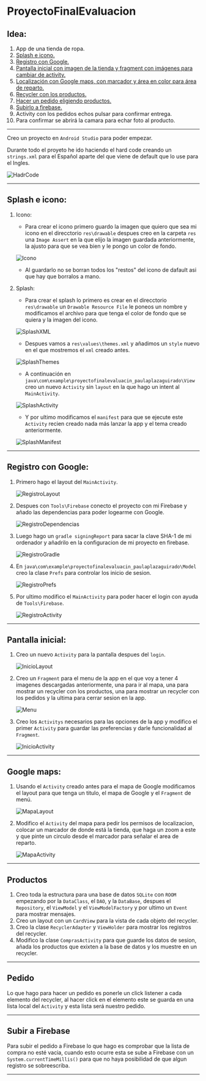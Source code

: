 # ProyectoFinalEvaluacion
Idea:
  -
1. App de una tienda de ropa.
2. [Splash e icono.](https://github.com/Paupg02/ProyectoFinalEvaluacion/edit/main/README.md#splash-e-icono)
3. [Registro con Google.](https://github.com/Paupg02/ProyectoFinalEvaluacion/edit/main/README.md#registro-con-google)
4. [Pantalla inicial con imagen de la tienda y fragment con imágenes para cambiar de activity.](https://github.com/Paupg02/ProyectoFinalEvaluacion/edit/main/README.md#pantalla-inicial)
5. [Localización con Google maps, con marcador y área en color para área de reparto.](https://github.com/Paupg02/ProyectoFinalEvaluacion/edit/main/README.md#google-maps)
6. [Recycler con los productos.](https://github.com/Paupg02/ProyectoFinalEvaluacion/edit/main/README.md#productos)
7. [Hacer un pedido eligiendo productos.](https://github.com/Paupg02/ProyectoFinalEvaluacion/edit/main/README.md#pedido)
8. [Subirlo a firebase.](https://github.com/Paupg02/ProyectoFinalEvaluacion/edit/main/README.md#subir-a-firebase)
9. Activity con los pedidos echos pulsar para confirmar entrega.
10. Para confirmar se abrirá la camara para echar foto al producto. 

***
Creo un proyecto en `Android Studio` para poder empezar.

Durante todo el proyeto he ido haciendo el hard code creando un `strings.xml` para el Español aparte del que viene de default que lo use para el Ingles.

![HadrCode](https://github.com/Paupg02/ProyectoFinalEvaluacion/blob/main/imagenes/HadrCode.png)
***
Splash e icono:
 -
 1. Icono: 
    - Para crear el icono primero guardo la imagen que quiero que sea mi icono en el direcctorio `res\drawable` despues creo en la carpeta `res` una `Image Assert` en la que elijo la imagen guardada anteriormente, la ajusto para que se vea bien y le pongo un color de fondo.
     
    ![Icono](https://github.com/Paupg02/ProyectoFinalEvaluacion/blob/main/imagenes/icono.png)

    - Al guardarlo no se borran todos los "restos" del icono de dafault asi que hay que borralos a mano.

 2. Splash:
    - Para crear el splash lo primero es crear en el direcctorio `res\drawable` un `Drawable Resource File` le poneos un nombre y modificamos el archivo para que tenga el color de fondo que se quiera y la imagen del icono.

    ![SplashXML](https://github.com/Paupg02/ProyectoFinalEvaluacion/blob/main/imagenes/SplashXML.png)
    
    - Despues vamos a `res\values\themes.xml` y añadimos un `style` nuevo en el que mostremos el `xml` creado antes.

    ![SplashThemes](https://github.com/Paupg02/ProyectoFinalEvaluacion/blob/main/imagenes/SplashThemes.png)

    -  A continuación en `java\com\example\proyectofinalevaluacin_paulaplazaguirado\View` creo un nuevo `Activity` sin `layout` en la que hago un intent al `MainActivity`.

    ![SplashActivity](https://github.com/Paupg02/ProyectoFinalEvaluacion/blob/main/imagenes/SplashActivity.png)

    -  Y por ultimo modificamos el `manifest` para que se ejecute este `Activity` recien creado nada más lanzar la app y el tema creado anteriormente.

    ![SplashManifest](https://github.com/Paupg02/ProyectoFinalEvaluacion/blob/main/imagenes/SplashManifest.png)
 
*** 
Registro con Google:
 -
  1. Primero hago el layout del `MainActivity`.
  
        ![RegistroLayout](https://github.com/Paupg02/ProyectoFinalEvaluacion/blob/main/imagenes/RegistroLayout.png)

  2. Despues con `Tools\Firebase` conecto el proyecto con mi Firebase y añado las dependencias para poder logearme con Google.

        ![RegistroDependencias](https://github.com/Paupg02/ProyectoFinalEvaluacion/blob/main/imagenes/RegistroDependencias.png)

  3. Luego hago un `gradle signingReport` para sacar la clave SHA-1 de mi ordenador y añadrilo en la configuracion de mi proyecto en firebase.

        ![RegistroGradle](https://github.com/Paupg02/ProyectoFinalEvaluacion/blob/main/imagenes/RegistroGradle.png)

  4. En `java\com\example\proyectofinalevaluacin_paulaplazaguirado\Model` creo la clase `Prefs` para controlar los inicio de sesion.

        ![RegistroPrefs](https://github.com/Paupg02/ProyectoFinalEvaluacion/blob/main/imagenes/RegistroPrefs.png)

  5. Por ultimo modifico el `MainActivity` para poder hacer el login con ayuda de `Tools\Firebase`.

        ![RegistroActivity](https://github.com/Paupg02/ProyectoFinalEvaluacion/blob/main/imagenes/RegistroActivity.png)

***
Pantalla inicial:
  -
1. Creo un nuevo `Activity` para la pantalla despues del `login`.

    ![InicioLayout](https://github.com/Paupg02/ProyectoFinalEvaluacion/blob/main/imagenes/InicioLayout.png)

2. Creo un `Fragment` para el menu de la app en el que voy a tener 4 imagenes descargadas anteriormente, una para ir al mapa, una para mostrar un recycler con los productos, una para mostrar un recycler con los pedidos y la ultima para cerrar sesion en la app.

    ![Menu](https://github.com/Paupg02/ProyectoFinalEvaluacion/blob/main/imagenes/Menu.png)

3. Creo los `Activitys` necesarios para las opciones de la app y modifico el primer `Activity` para guardar las preferencias y darle funcionalidad al `Fragment`.

    ![InicioActivity](https://github.com/Paupg02/ProyectoFinalEvaluacion/blob/main/imagenes/InicioActivity.png)

***
Google maps:
  -
  1. Usando el `Activity` creado antes para el mapa de Google modificamos el layout para que tenga un titulo, el mapa de Google y el `Fragment` de menú.
  
        ![MapaLayout](https://github.com/Paupg02/ProyectoFinalEvaluacion/blob/main/imagenes/MapaLayout.png)

  2. Modifico el `Activity` del mapa para pedir los permisos de localizacion, colocar un marcador de donde está la tienda, que haga un zoom a este y que pinte un circulo desde el marcador para señalar el area de reparto.
  
        ![MapaActivity](https://github.com/Paupg02/ProyectoFinalEvaluacion/blob/main/imagenes/MapaActivity.png)
***
Productos 
-
1. Creo toda la estructura para una base de datos `SQLite` con `ROOM` empezando por la `DataClass`, el `DAO`, y la `DataBase`, despues el `Repository`, el `ViewModel` y el `ViewModelFactory` y por ultimo un `Event` para mostrar mensajes.
2. Creo un layout  con un `CardView` para la vista de cada objeto del recycler.
3. Creo la clase `RecyclerAdapter` y `ViewHolder` para mostrar los registros del recycler.
4. Modifico la clase `ComprasActivity` para que guarde los datos de sesion, añada los productos que exixten a la base de datos y los muestre en un recycler.

***
Pedido
-
Lo que hago para hacer un pedido es ponerle un click listener a cada elemento del recycler, al hacer click en el elemento este se guarda en una lista local del `Activity` y esta lista será nuestro pedido.
***
Subir a Firebase
-
Para subir el pedido a Firebase lo que hago es comprobar que la lista de compra no esté vacia, cuando esto ocurre esta se sube a Firebase con un `System.currentTimeMillis()` para que no haya posibilidad de que algun registro se sobreescriba.

***
